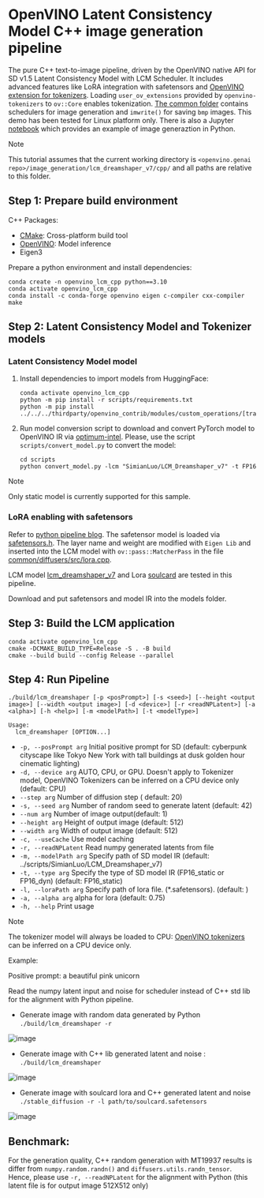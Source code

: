 # OpenVINO Latent Consistency Model C++ image generation  pipeline
The pure C++ text-to-image pipeline, driven by the OpenVINO native API for SD v1.5 Latent Consistency Model with LCM Scheduler. It includes advanced features like LoRA integration with safetensors and [OpenVINO extension for tokenizers](https://github.com/openvinotoolkit/openvino_contrib/blob/master/modules/custom_operations/user_ie_extensions/tokenizer/python/README.md). Loading `user_ov_extensions` provided by `openvino-tokenizers` to `ov::Core` enables tokenization. [The common folder](../../common/) contains schedulers for image generation and `imwrite()` for saving `bmp` images. This demo has been tested for Linux platform only. There is also a Jupyter [notebook](https://github.com/openvinotoolkit/openvino_notebooks/blob/main/notebooks/263-latent-consistency-models-image-generation/263-lcm-lora-controlnet.ipynb) which provides an example of image generaztion in Python.

> [!NOTE]
>This tutorial assumes that the current working directory is `<openvino.genai repo>/image_generation/lcm_dreamshaper_v7/cpp/` and all paths are relative to this folder.

## Step 1: Prepare build environment

C++ Packages:
* [CMake](https://cmake.org/download/): Cross-platform build tool
* [OpenVINO](https://docs.openvino.ai/2023.2/openvino_docs_install_guides_overview.html): Model inference
* Eigen3

Prepare a python environment and install dependencies:
```shell
conda create -n openvino_lcm_cpp python==3.10
conda activate openvino_lcm_cpp
conda install -c conda-forge openvino eigen c-compiler cxx-compiler make
```

## Step 2: Latent Consistency Model and Tokenizer models

### Latent Consistency Model model

1. Install dependencies to import models from HuggingFace:

    ```shell
    conda activate openvino_lcm_cpp
    python -m pip install -r scripts/requirements.txt
    python -m pip install ../../../thirdparty/openvino_contrib/modules/custom_operations/[transformers]
    ```

2. Run model conversion script to download and convert PyTorch model to OpenVINO IR via [optimum-intel](https://github.com/huggingface/optimum-intel). Please, use the script `scripts/convert_model.py` to convert the model:

    ```shell
    cd scripts
    python convert_model.py -lcm "SimianLuo/LCM_Dreamshaper_v7" -t FP16
    ```

> [!NOTE]
>Only static model is currently supported for this sample.

### LoRA enabling with safetensors

Refer to [python pipeline blog](https://blog.openvino.ai/blog-posts/enable-lora-weights-with-stable-diffusion-controlnet-pipeline).
The safetensor model is loaded via [safetensors.h](https://github.com/hsnyder/safetensors.h). The layer name and weight are modified with `Eigen Lib` and inserted into the LCM model with `ov::pass::MatcherPass` in the file [common/diffusers/src/lora.cpp](https://github.com/openvinotoolkit/openvino.genai/blob/master/image_generation/common/diffusers/src/lora.cpp).

LCM model [lcm_dreamshaper_v7](https://huggingface.co/SimianLuo/LCM_Dreamshaper_v7) and Lora [soulcard](https://civitai.com/models/67927?modelVersionId=72591) are tested in this pipeline.

Download and put safetensors and model IR into the models folder.

## Step 3: Build the LCM application

```shell
conda activate openvino_lcm_cpp
cmake -DCMAKE_BUILD_TYPE=Release -S . -B build
cmake --build build --config Release --parallel
```

## Step 4: Run Pipeline
```shell
./build/lcm_dreamshaper [-p <posPrompt>] [-s <seed>] [--height <output image>] [--width <output image>] [-d <device>] [-r <readNPLatent>] [-a <alpha>] [-h <help>] [-m <modelPath>] [-t <modelType>]

Usage:
  lcm_dreamshaper [OPTION...]
```

* `-p, --posPrompt arg` Initial positive prompt for SD  (default: cyberpunk cityscape like Tokyo New York  with tall buildings at dusk golden hour cinematic lighting)
* `-d, --device arg`    AUTO, CPU, or GPU. Doesn't apply to Tokenizer model, OpenVINO Tokenizers can be inferred on a CPU device only (default: CPU)
* `--step arg`          Number of diffusion step ( default: 20)
* `-s, --seed arg`      Number of random seed to generate latent (default: 42)
* `--num arg`           Number of image output(default: 1)
* `--height arg`        Height of output image (default: 512)
* `--width arg`         Width of output image (default: 512)
* `-c, --useCache`      Use model caching
* `-r, --readNPLatent`  Read numpy generated latents from file
* `-m, --modelPath arg` Specify path of SD model IR (default: ../scripts/SimianLuo/LCM_Dreamshaper_v7)
* `-t, --type arg`      Specify the type of SD model IR (FP16_static or FP16_dyn) (default: FP16_static)
* `-l, --loraPath arg`  Specify path of lora file. (*.safetensors). (default: )
* `-a, --alpha arg`     alpha for lora (default: 0.75)
* `-h, --help`          Print usage

> [!NOTE]
> The tokenizer model will always be loaded to CPU: [OpenVINO tokenizers](https://github.com/openvinotoolkit/openvino_contrib/tree/master/modules/custom_operations/user_ie_extensions/tokenizer/python#readme) can be inferred on a CPU device only.

Example:

Positive prompt: a beautiful pink unicorn

Read the numpy latent input and noise for scheduler instead of C++ std lib for the alignment with Python pipeline.

* Generate image with random data generated by Python `./build/lcm_dreamshaper -r`

![image](./python_random.bmp)

* Generate image with C++ lib generated latent and noise : `./build/lcm_dreamshaper`

![image](./cpp_random.bmp)

* Generate image with soulcard lora and C++ generated latent and noise `./stable_diffusion -r -l path/to/soulcard.safetensors`

![image](./lora_cpp_random.bmp)

## Benchmark:

For the generation quality, C++ random generation with MT19937 results is differ from `numpy.random.randn()` and `diffusers.utils.randn_tensor`. Hence, please use `-r, --readNPLatent` for the alignment with Python (this latent file is for output image 512X512 only)
